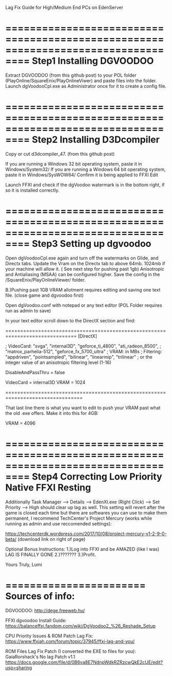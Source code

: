 
Lag Fix Guide for High/Medium End PCs on EdenServer

==================================================================================
                               Step1 Installing DGVOODOO
==================================================================================

Extract DGVOODOO (from this github post) to your POL folder (PlayOnline/SquareEnix/PlayOnlineViwer) and paste files into the folder.
Launch dgVoodooCpl.exe as Administrator once for it to create a config file.

==================================================================================
                               Step2 Installing D3Dcompiler
==================================================================================

Copy or cut d3dcompiler_47. (from this github post)

If you are running a Windows 32 bit operating system, paste it in Windows/System32/
If you are running a Windows 64 bit operating system, paste it in Windows/SysWOW64/
Confirm it is being applied to FFXI Edit

Launch FFXI and check if the dgVoodoo watermark is in the bottom right, if so it is installed correctly.

==================================================================================
                   Step3 Setting up dgvoodoo
==================================================================================

Open dgVoodooCpl.exe again and turn off the watermarks on Glide, and Directx tabs.
Update the Vram on the Directx tab to above 64mb. 1024mb if your machine will allow it. ( See next step for pushing past 1gb)
Anisotropic and Antialiasing (MSAA) can be configured higher.
Save the config in the /SquareEnix/PlayOnlineViewer/ folder.

B.)Pushing past 1GB VRAM allotment requires editing and saving one text file. (close game and dgvoodoo first)

Open dgVoodoo.conf with notepad or any text editor (POL Folder requires run as admin to save)

In your text editor scroll down to the DirectX section and find:

==============================================================================
[DirectX]

;  VideoCard: "svga", "internal3D", "geforce_ti_4800", "ati_radeon_8500",
;             "matrox_parhelia-512", "geforce_fx_5700_ultra"
;       VRAM: in MBs
;  Filtering: "appdriven", "pointsampled", "bilinear", "linearmip", "trilinear"
;             or the integer value of an anisotropic filtering level (1-16)

DisableAndPassThru                  = false

VideoCard                           = internal3D
VRAM                                = 1024

================================================================================

That last line there is what you want to edit to push your VRAM past what the old .exe offers. Make it into this for 4GB:

VRAM                                = 4096



==================================================================================
                  Step4 Correcting Low Priority Native FFXI Resting
==================================================================================

Additionally Task Manager --> Details --> EdenXI.exe (Right Click) --> Set Priority --> High should clear up lag as well.
This setting will revert after the game is closed each time but there are softwares you can use to make them permanent, I recommend TechCenter's Project Mercury (works while running as admin and use reccomended settings):

https://techcenterdk.wordpress.com/2017/10/08/project-mercury-v1-2-9-0-beta/ (download link on right of page)


Optional Bonus Instructions:
1.)Log into FFXI and be AMAZED (like I was) LAG IS FINALLY GONE
2.)???????
3.)Profit.

Yours Truly,
Lumi

=======================
Sources of info:
========================

DGVOODOO:
http://dege.freeweb.hu/

FFXI dgvoodoo Install Guide:
https://balanceffxi.fandom.com/wiki/DgVoodoo2_%26_Reshade_Setup

CPU Priority Issues & ROM Patch Lag Fix:
https://www.ffxiah.com/forum/topic/37945/ffxi-lag-and-you/

ROM Files Lag Fix Patch (I converted the EXE to files for you):
GaiaRorshack's No lag Patch v1.1
https://docs.google.com/file/d/0B6va8E7NdnpWdkRZRzcwQkE2cUE/edit?usp=sharing
